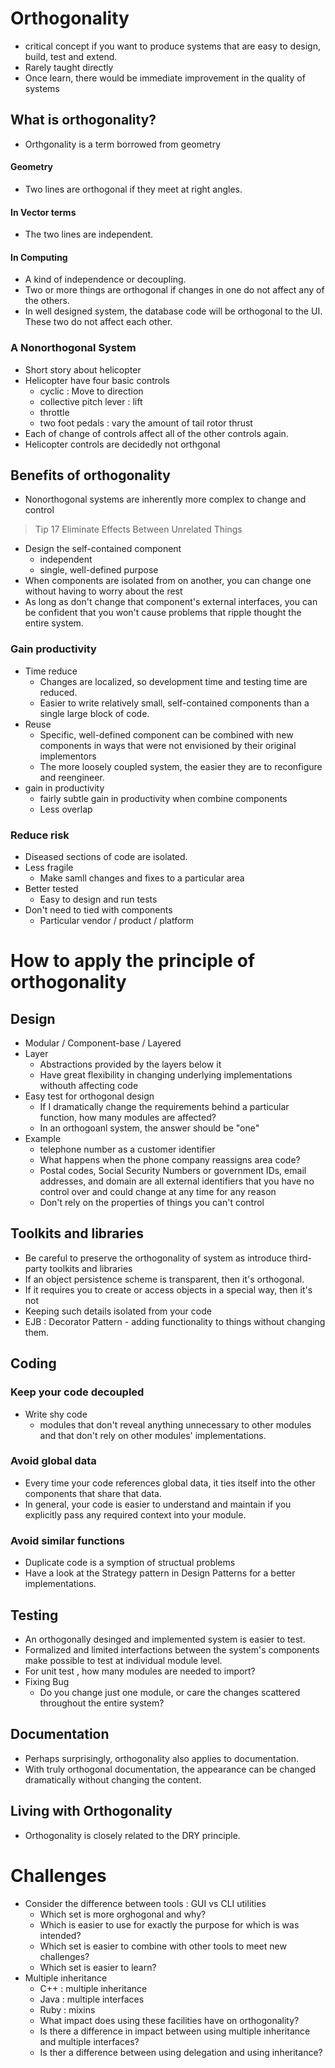 # Orthogonality

- critical concept if you want to produce systems that are easy to design, build, test and extend.
- Rarely taught directly
- Once learn, there would be immediate improvement in the quality of systems

## What is orthogonality?
- Orthgonality is a term borrowed from geometry

#### Geometry
- Two lines are orthogonal if they meet at right angles.
#### In Vector terms
- The two lines are independent.
#### In Computing
- A kind of independence or decoupling.
- Two or more things are orthogonal if changes in one do not affect any of the others.
- In well designed system, the database code will be orthogonal to the UI. These two do not affect each other. 

### A Nonorthogonal System
- Short story about helicopter
- Helicopter have four basic controls
    - cyclic : Move to direction
    - collective pitch lever : lift
    - throttle
    - two foot pedals : vary the amount of tail rotor thrust
- Each of change of controls affect all of the other controls again.
- Helicopter controls are decidedly not orthgonal


## Benefits of orthogonality
- Nonorthogonal systems are inherently more complex to change and control
> Tip 17 Eliminate Effects Between Unrelated Things

- Design the self-contained component
    - independent
    - single, well-defined purpose
- When components are isolated from on another, you can change one without having to worry about the rest
- As long as don't change that component's external interfaces, 
you can be confident that you won't cause problems that ripple thought the entire system.


### Gain productivity
- Time reduce 
    - Changes are localized, so development time and testing time are reduced.
    - Easier to write relatively small, self-contained components than a single large block of code.
- Reuse
    - Specific, well-defined component can be combined with new components in ways that 
    were not envisioned by their original implementors
    - The more loosely coupled system, the easier they are to reconfigure and reengineer.
- gain in productivity
    - fairly subtle gain in productivity when combine components
    - Less overlap

### Reduce risk
- Diseased sections of code are isolated.
- Less fragile
    - Make samll changes and fixes to a particular area
- Better tested
    - Easy to design and run tests 
- Don't need to tied with components
    - Particular vendor / product / platform 

# How to apply the principle of orthogonality 

## Design
- Modular / Component-base / Layered
- Layer
    - Abstractions provided by the layers below it
    - Have great flexibility in changing underlying implementations withouth affecting code
- Easy test for orthogonal design
    - If I dramatically change the requirements behind a particular function, how many 
    modules are affected?
    - In an orthogoanl system, the answer should be "one"
- Example
    - telephone number as a customer identifier
    - What happens when the phone company reassigns area code?
    - Postal codes, Social Security Numbers or government IDs, email addresses, and domain
    are all external identifiers that you have no control over 
    and could change at any time for any reason
    - Don't rely on the properties of things you can't control

## Toolkits and libraries
- Be careful to preserve the orthogonality of system as introduce third-party toolkits and libraries
- If an object persistence scheme is transparent, then it's orthogonal.
- If it requires you to create or access objects in a special way, then it's not
- Keeping such details isolated from your code
- EJB : Decorator Pattern - adding functionality to things without changing them.

## Coding
### Keep your code decoupled
- Write shy code
    - modules that don't reveal anything unnecessary to other modules and that don't rely on 
    other modules' implementations.

### Avoid global data
- Every time your code references global data, it ties itself into the other components that share that data.
- In general, your code is easier to understand and maintain if you explicitly pass any required context into your module.

### Avoid similar functions
- Duplicate code is a symption of structual problems
- Have a look at the Strategy pattern in Design Patterns for a better implementations.

## Testing
- An orthogonally desinged and implemented system is easier to test.
- Formalized and limited interfactions between the system's components make possible to test at individual module level.
- For unit test , how many modules are needed to import?
- Fixing Bug
    - Do you change just one module, or care the changes scattered throughout the entire system?

## Documentation
- Perhaps surprisingly, orthogonality also applies to documentation.
- With truly orthogonal documentation, the appearance can be changed dramatically without changing the content.

## Living with Orthogonality
- Orthogonality is closely related to the DRY principle.

# Challenges
- Consider the difference between tools : GUI vs CLI utilities
    - Which set is more orghogonal and why?
    - Which is easier to use for exactly the purpose for which is was intended?
    - Which set is easier to combine with other tools to meet new challenges?
    - Which set is easier to learn?
- Multiple inheritance 
    - C++ : multiple inheritance
    - Java : multiple interfaces
    - Ruby : mixins
    - What impact does using these facilities have on orthogonality?
    - Is there a difference in impact between using multiple inheritance and multiple interfaces?
    - Is ther a difference between using delegation and using inheritance?
